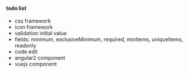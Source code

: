 #### todo list

+ css framework
+ icon framework
+ validation initial value
+ fields: minimum, exclusiveMinimum, required, minItems, uniqueItems, readonly
+ code edit
+ angular2 component
+ vuejs component
